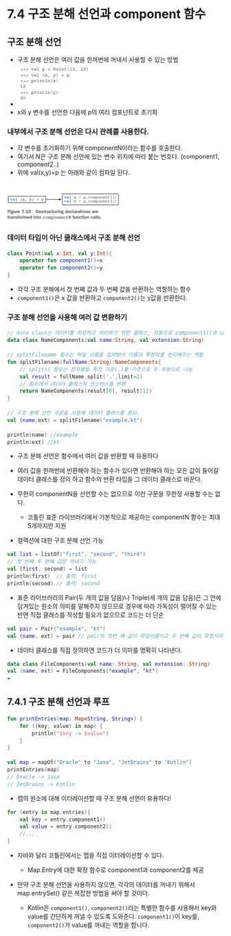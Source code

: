 # 7.4 구조 분해 선언과 component 함수

## 구조 분해 선언
- 구조 분해 선언은 여러 값을 한꺼번에 꺼내서 사용할 수 있는 방법
- ![alt text](image.png)<br>
- x와 y 변수를 선언한 다음에 p의 여러 컴포넌트로 초기화

### 내부에서 구조 분해 선언은 다시 관례를 사용한다.
- 각 변수를 초기화하기 위해 componentN이라는 함수를 호출한다.
- 여기서 N은 구조 분해 선언에 있는 변수 위치에 따라 붙는 번호다. (component1, component2..)
- 위에 val(x,y)=p 는 아래와 같이 컴파일 된다.

![alt text](image-1.png)

### 데이터 타입이 아닌 클래스에서 구조 분해 선언
```kotlin
class Point(val x:Int, val y:Int){
    operator fun component1()=x
    operator fun component2()=y
}
```
- 각각 구조 분해에서 첫 번째 값과 두 번째 값을 반환하는 역할하는 함수
- `component1()`은 x 값을 반환하고 `component2()`는 y값을 반환한다.
### 구조 분해 선언을 사용해 여러 값 변환하기 
```kotlin
// data class는 데이터를 저장하고 처리하기 위한 클래스, 자동으로 component1()과 component2() 함수가 생성
data class NameComponents(val name:String, val extension:String) 

// splitFilename 함수는 파일 이름을 입력받아 이름과 확장자를 분리해주는 역할
fun splitFilename(fullName:String):NameComponents{
    // split() 함수는 문자열을 특정 기호(.)를 기준으로 두 부분으로 나눔
    val result = fullName.split('.',limit=2)
    // 함수에서 데이터 클래스의 인스턴스를 반환
    return NameComponents(result[0], result[1])
}

// 구조 분해 선언 구문을 사용해 데이터 클래스를 푼다.
val (name,ext) = splitFilename("example.kt")

println(name) //example
println(ext) //kt
```
- 구조 분해 선언은 함수에서 여러 값을 반환할 때 유용하다
- 여러 값을 한꺼번에 반환해야 하는 함수가 있다면 반환해야 하는 모든 값이 들어갈 데이터 클래스를 정의 하고 함수의 반환 타입을 그 데이터 클래스로 바꾼다. 


- 무한히 componentN을 선언할 수는 없으므로 이런 구문을 무한정 사용할 수는 없다.
    - 코틀린 표준 라이브러리에서 기본적으로 제공하는 componentN 함수는 최대 5개까지만 지원
- 컬렉션에 대한 구조 분해 선언 가능
```kotlin
val list = listOf("first", "second", "third")
// 첫 번째 두 번째 값만 꺼내기 가능
val (first, second) = list
println(first)  // 출력: first
println(second) // 출력: second
```
- 표준 라이브러리의 Pair(두 개의 값을 담음)나 Triple(세 개의 값을 담음)은 그 안에 담겨있는 원소의 의미를 말해주지 않으므로 경우에 따라 가독성이 떨어질 수 있는 반면 직접 클래스를 작성할 필요가 없으므로 코드는 더 단순
```kotlin
val pair = Pair("example", "kt")
val (name, ext) = pair // pair의 첫번 째 값이 파일이름이고 두 번째 값이 확장자라는 것을 직관적으로 알기는 어렵다. 
```
- 데이터 클래스를 직접 정의하면 코드가 더 의미를 명확히 나타낸다.
```kotlin
data class FileComponents(val name: String, val extension: String)
val (name, ext) = FileComponents("example", "kt")
=
```
  

## 7.4.1 구조 분해 선언과 루프
```kotlin
fun printEntries(map: Map<String, String>) {
    for ((key, value) in map) {
        println("$key -> $value")
    }
}

val map = mapOf("Oracle" to "Java", "JetBrains" to "Kotlin")
printEntries(map)
// Oracle -> Java
// JetBrains -> Kotlin
```
- 맵의 원소에 대해 이터레이션할 때 구조 분해 선언이 유용하다!

```kotlin
for (entry in map.entries){
    val key = entry.component1()
    val value = entry.component2()
    //...
}
```
- 자바와 달리 코틀린에서는 맵을 직접 이터레이션할 수 있다.
    - Map.Entry에 대한 확장 함수로 component1과 component2를 제공   

- 만약 구조 분해 선언을 사용하지 않으면, 각각의 데이터를 꺼내기 위해서 map.entrySet() 같은 복잡한 방법을 써야 할 것이다.
    - Kotlin은 `component1()`, `component2()`라는 특별한 함수를 사용해서 key와 value를 간단하게 꺼낼 수 있도록 도와준다. `component1()`이 key를, `component2()`가 value를 꺼내는 역할을 합니다.